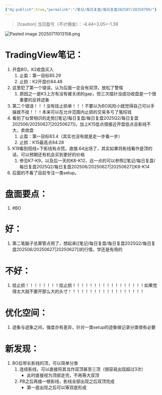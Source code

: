 ```yaml
---
{"dg-publish":true,"permalink":"/笔记/每日复盘/每日复盘202507/20250709/"}
---
```


>[!caution] 当日盈亏（不计佣金）：-4.44+3.05=-1.39



![Pasted image 20250711013158.png](/img/user/%E5%9B%BE%E7%89%87%E5%AD%98%E6%94%BE%E5%9C%B0/Pasted%20image%2020250711013158.png)

# TradingView笔记：
1. 开盘BO，K2收盘买入
	1. 止盈：第一目标85.29
	2. 止损：K2开盘价84.48
2. 这里犯了第一个错误，认为后面一定会有双顶，放松了警惕
	1. 原因之一是K3上方有没有被关闭的gap，但三次插针没成功收盘是一个很重要的反转迹象
3. 第二个错误！！！没有挂止损单！！！不要以为BO风险小就觉得自己可以手操就不挂！！！本来可以在允许范围内止损的交易多亏了冤枉钱
4. 看到了似曾相识的走势[[笔记/每日复盘/每日复盘2025Q2/每日复盘202506/20250627\|20250627]]，加上K15低点很接近开盘低点且影线不大，卖收盘
	1. 止盈：第一目标83.4（其实也没有就是走一步看一步）
	2. 止损：K15最高点84.28
5. K19看到阳线+下影线有点慌，直接.64出场了，其实如果将影线看作是顶的话，可以预期还有机会买到更好的价格
	1. 参见K7-K9，以及后一天的K8-K12，远一点的可以参照[[笔记/每日复盘/每日复盘2025Q2/每日复盘202506/20250627\|20250627]]K8-K14
6. 后面的不看了目前专注一类setup。
# 盘面要点：
1. #BO 
# 好：
1. 第二笔脑子总算管点用了，想起来[[笔记/每日复盘/每日复盘2025Q2/每日复盘202506/20250627\|20250627]]的行情，学还是有用的
# 不好：
1. 挂止损！！！！！！！！挂止损！！！！！！！！！！！！！！！！！如果觉得太大就不要开那么大的头寸！！！！！！！！！！！！！！！！！！
# 优化空间：
1. 迹象与迹象之间，强度亦有差异，针对一类setup的迹象做记录分类很有必要
# 新发现：
1. BO后带长影线的顶，可以简单分类
	1. 连续影线，可以直接将其当作双顶甚至三顶（很容易出现超过3次）
		- 此时直接视为顶部走完，不再等大双顶
	2. PB之后再接一根影线，影线全部出现之后双顶完成
		- 第一底出现之后可以等双底形成